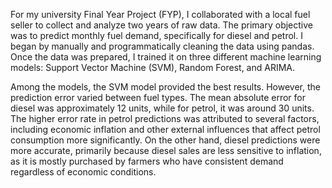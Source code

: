 For my university Final Year Project (FYP), I collaborated with a local fuel seller to collect and analyze two years of raw data. The primary objective was to predict monthly fuel demand, specifically for diesel and petrol. I began by manually and programmatically cleaning the data using pandas. Once the data was prepared, I trained it on three different machine learning models: Support Vector Machine (SVM), Random Forest, and ARIMA.

Among the models, the SVM model provided the best results. However, the prediction error varied between fuel types. The mean absolute error for diesel was approximately 12 units, while for petrol, it was around 30 units. The higher error rate in petrol predictions was attributed to several factors, including economic inflation and other external influences that affect petrol consumption more significantly. On the other hand, diesel predictions were more accurate, primarily because diesel sales are less sensitive to inflation, as it is mostly purchased by farmers who have consistent demand regardless of economic conditions.
